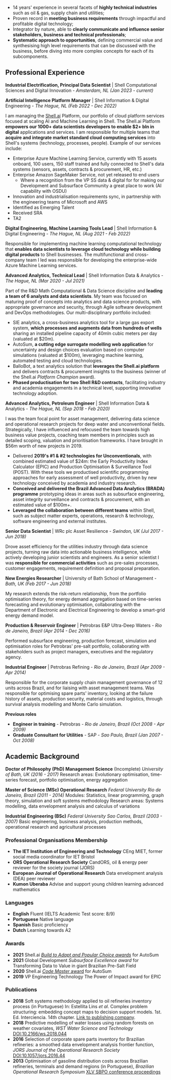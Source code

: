
- 14 years' experience in several facets of **highly technical industries** such as oil & gas, supply chain and utilities;
- Proven record in **meeting business requirements** through impactful and profitable digital technology;
- Integrator by nature, able to **clearly communicate and influence senior stakeholders, business and technical professionals**;
- **Systematic approach to opportunities**, defining commercial value and synthesising high level requirements that can be discussed with the business, before diving into more complex concepts for each of its subcomponents.


## Professional Experience

__Industrial Electrification, Principal Data Scientist__ | Shell Computational Sciences and Digital Innovation -
_Amsterdam, NL (Jan 2023 - current)_

__Artificial Intelligence Platform Manager__ | Shell Information & Digital Engineering -
_The Hague, NL (Feb 2022 - Dec 2022)_

I am managing the [Shell.ai](https://www.shell.com/energy-and-innovation/digitalisation/digital-technologies/shell-ai.html#vanity-aHR0cHM6Ly93d3cuc2hlbGwuY29tL2FpLmh0bWw) Platform, our portfolio of cloud platform services focused at scaling AI and Machine Learning in Shell.
The Shell.ai Platform **empowers our 1000+ data scientists developers to enable $2+ bln in digital** applications and services.
I am responsible for multiple teams that **acquire and integrate market standard cloud computing services** into Shell's systems (technology, processes, people).
Example of our services include:
- Enterprise Azure Machine Learning Service, currently with 15 assets onboard, 100 users, 150 staff trained and fully connected to Shell's data systems (sensors, assets, contracts & procurement, HR, etc.)
- Enterprise Amazon SageMaker Service, not yet released to end users
  - Where a recognition from the VP SS data & digital for for making our Development and Subsurface Community a great place to work (AI capability with OSDU)
- Innovation and industrialisation requirements sync, in partnership with the engineering teams of Microsoft and AWS
- Identified as Emerging Talent
- Received SRA
- TA2


__Digital Engineering, Machine Learning Tools Lead__ | Shell Information & Digital Engineering -
_The Hague, NL (Aug 2021 - Feb 2022)_

Responsible for implementing machine learning computational technology that **enables data scientists to leverage cloud technology while building digital products** to Shell businesses.
The multifunctional and cross-company team I led was responsible for developing the enterprise-wide Azure Machine Learning services.


__Advanced Analytics, Technical Lead__ | Shell Information Data & Analytics -
_The Hague, NL (Mar 2020 - Jul 2021)_

Part of the R&D Math Computational & Data Science discipline and **leading a team of 6 analysts and data scientists**. My team was focused on maturing proof of concepts into analytics and data science products, with appropriate governance and security, through Agile software development and DevOps methodologies.
Our multi-disciplinary portfolio included:
  - SIE analytics, a cross-business analytics tool for a large gas export system, **which processes and augments data from hundreds of wells** sharing an installed pipeline capacity of 40mln cubic meters per day (valuated at $20m).
  - AutoSum, **a cutting edge surrogate modelling web application** for uncertainty and design choices evaluation based on computer simulations (valuated at $100m), leveraging machine learning, automated testing and cloud technologies.
  - BalloBot, a text analytics solution that **leverages the Shell.ai platform** and delivers contracts & procurement insights to the business (winner of the Shell.ai _Platform Champion_ award).
  - **Phased productisation for two Shell R&D contracts**, facilitating industry and academia engagements in a technical level, supporting innovative technology adoption.


__Advanced Analytics, Petroleum Engineer__ | Shell Information Data & Analytics -
_The Hague, NL (Sep 2018 - Feb 2020)_

I was the team focal point for asset management, delivering data science and operational research projects for deep water and unconventional fields.
Strategically, I have influenced and refocused the team towards high business value projects, coaching team members in principles such as detailed scoping, valuation and prioritisation frameworks.
I have brought in $56m worth of new projects in 2019.
- Delivered **2019's #1 & #2 technologies for Unconventionals**, with combined estimated value of $24m: the Early Productivity Index Calculator (EPIC) and Production Optimisation & Surveillance Tool (POST). With these tools we productised scientific programming approaches for early assessment of well productivity, driven by new technology conceived by academia and industry research.
- **Conceived and delivered the Brazil Advanced Data Analytics (BRADA) programme** prototyping ideas in areas such as subsurface engineering, asset integrity surveillance and contracts & procurement, with an estimated value of $100m+.
- **Leveraged the collaboration between different teams** within Shell, such as subject matter experts, operations, research & technology, software engineering and external institutes.


__Senior Data Scientist__ | WRc plc Asset Resilience -
_Swindon, UK  (Jul 2017 - Jun 2018)_

Drove asset efficiency for the utilities industry through data science projects, turning raw data into actionable business intelligence, while actively developing junior scientists and engineers.
As a senior scientist I was **responsible for commercial activities** such as pre-sales processes, customer engagements, requirement definition and proposal preparation.


__New Energies Researcher__ | University of Bath School of Management -
_Bath, UK (Feb 2017 - Jun 2018)_

My research extends the risk-return relationship, from the portfolio optimisation theory, for energy demand aggregation based on time-series forecasting and evolutionary optimisation, collaborating with the Department of Electronic and Electrical Engineering to develop a smart-grid energy demand model.


__Production & Reservoir Engineer__ | Petrobras E&P Ultra-Deep Waters -
_Rio de Janeiro, Brazil (Apr 2014 - Dec 2016)_

Performed subsurface engineering, production forecast, simulation and optimisation roles for Petrobras' pre-salt portfolio, collaborating with stakeholders such as project managers, executives and the regulatory agency.


__Industrial Engineer__ | Petrobras Refining -
_Rio de Janeiro, Brazil (Apr 2009 - Apr 2014)_

Responsible for the corporate supply chain management governance of 12 units across Brazil, and for liaising with asset management teams. Was responsible for optimising spare parts' inventory, looking at the failure history of assets, production security, material costs and logistics, through survival analysis modelling and Monte Carlo simulation.


__Previous roles__
- **Engineer in training** - Petrobras -  _Rio de Janeiro, Brazil (Oct 2008 - Apr 2009)_
- **Graduate Consultant for Utilities** - SAP - _Sao Paulo, Brazil (Jan 2007 - Oct 2008)_


## Academic Background
__Doctor of Philosophy (PhD) Management Science__ (Incomplete)
_University of Bath, UK (2016 - 2017)_
Research areas: Evolutionary optimisation, time-series forecast, portfolio optimisation, energy aggregation

__Master of Science (MSc) Operational Research__
_Federal University Rio de Janeiro, Brazil (2011 - 2014)_
Modules: Statistics, linear programming, graph theory, simulation and soft systems methodology
Research areas: Systems modelling, data envelopment analysis and calculus of variations

__Industrial Engineering (BSc)__
_Federal University Sao Carlos, Brazil (2003 - 2007)_
Basic engineering, business analysis, production methods, operational research and agricultural processes


### Professional Organisations Membership
- **The IET Institution of Engineering and Technology** CEng MIET, former social media coordinator for IET Bristol
- **ORS Operational Research Society** CandORS, oil & energy peer reviewer for the society journal (JORS)
- **European Journal of Operational Research** Data envelopment analysis (DEA) peer reviewer
- **Kumon Uberaba** Advise and support young children learning advanced mathematics


### Languages
- **English** Fluent (IELTS Academic Test score: 8/9)
- **Portuguese** Native language
- **Spanish** Basic proficiency
- **Dutch** Learning towards A2


### Awards
- **2021** Shell.ai [_Build to Adapt and Popular Choice awards_](https://www.credly.com/badges/0685fe71-d3fc-446a-9b53-5498d4226ed7?source=linked_in_profile) for AutoSum
- **2021** Global Development _Subsurface Excellence award_ for Transforming Data to Value in giant Brazilian Pre-Salt Field
- **2020** Shell.ai [_Code Master_ award](https://www.linkedin.com/posts/alisa-cl-choong-73915489_improving-business-decisions-and-accelerating-activity-6724646702415921152-QhA0/) for AutoSum
- **2019** VP Engineering Technology The Power of Impact award for EPIC

### Publications
- **2018** Soft systems methodology applied to oil refineries inventory process (in Portuguese) In: Estellita Lins *et al*. Complex problem structuring: embedding concept maps to decision support models. 1st. Ed. Interciencia. 14th chapter. [Link to publishing company](https://www.editorainterciencia.com.br/index.asp?pg=prodDetalhado.asp&idprod=484&token=).
- **2018** Predictive modelling of water losses using random forests on weather covariates, *WST Water Science and Technology* [DOI:10.2166/ws.2018.044](http://ws.iwaponline.com/content/early/2018/03/16/ws.2018.044)
- **2016** Selection of corporate spare parts inventory for Brazilian refineries: a smoothed data envelopment analysis frontier function, *JORS Journal of the Operational Research Society* [DOI:10.1057/jors.2016.44](https://www.tandfonline.com/doi/abs/10.1057/jors.2016.44?journalCode=tjor20)
- **2013** Optimisation of gasoline distribution costs across Brazilian refineries, terminals and demand regions (in Portuguese), *Brazilian Operational Research Symposium*  [XLV SBPO conference proceedings](http://www.din.uem.br/~ademir/sbpo/sbpo2013/pdf/arq0181.pdf)
